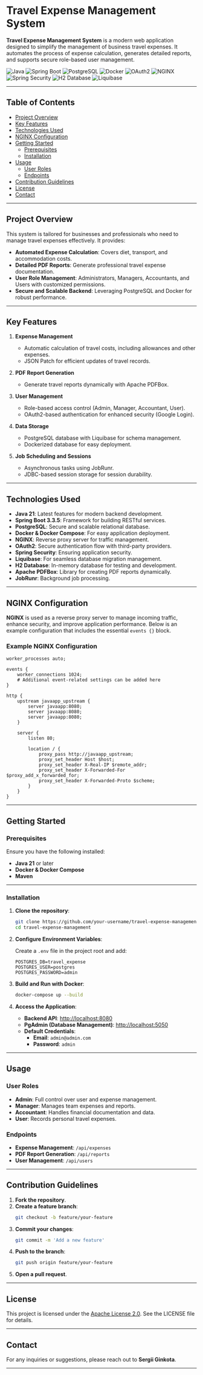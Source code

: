 # Travel Expense Management System

**Travel Expense Management System** is a modern web application designed to simplify the management of business travel expenses. It automates the process of expense calculation, generates detailed reports, and supports secure role-based user management.

![Java](https://img.shields.io/badge/Java-21-ED8B00?style=for-the-badge&logo=java&logoColor=white)
![Spring Boot](https://img.shields.io/badge/Spring_Boot-3.3.5-F2F4F9?style=for-the-badge&logo=spring-boot)
![PostgreSQL](https://img.shields.io/badge/PostgreSQL-316192?style=for-the-badge&logo=postgresql&logoColor=white)
![Docker](https://img.shields.io/badge/Docker-2CA5E0?style=for-the-badge&logo=docker&logoColor=white)
![OAuth2](https://img.shields.io/badge/OAuth2-Security-brightgreen?style=for-the-badge&logo=oauth)
![NGINX](https://img.shields.io/badge/NGINX-009639?style=for-the-badge&logo=nginx&logoColor=white)
![Spring Security](https://img.shields.io/badge/Spring_Security-6DB33F?style=for-the-badge&logo=spring-security&logoColor=white)
![H2 Database](https://img.shields.io/badge/H2_Database-F7DF1E?style=for-the-badge&logo=h2database&logoColor=black)
![Liquibase](https://img.shields.io/badge/Liquibase-4A86E8?style=for-the-badge&logo=liquibase&logoColor=white)

---

## Table of Contents

- [Project Overview](#project-overview)
- [Key Features](#key-features)
- [Technologies Used](#technologies-used)
- [NGINX Configuration](#nginx-configuration)
- [Getting Started](#getting-started)
   - [Prerequisites](#prerequisites)
   - [Installation](#installation)
- [Usage](#usage)
   - [User Roles](#user-roles)
   - [Endpoints](#endpoints)
- [Contribution Guidelines](#contribution-guidelines)
- [License](#license)
- [Contact](#contact)

---

## Project Overview

This system is tailored for businesses and professionals who need to manage travel expenses effectively. It provides:

- **Automated Expense Calculation**: Covers diet, transport, and accommodation costs.
- **Detailed PDF Reports**: Generate professional travel expense documentation.
- **User Role Management**: Administrators, Managers, Accountants, and Users with customized permissions.
- **Secure and Scalable Backend**: Leveraging PostgreSQL and Docker for robust performance.

---

## Key Features

1. **Expense Management**
   - Automatic calculation of travel costs, including allowances and other expenses.
   - JSON Patch for efficient updates of travel records.

2. **PDF Report Generation**
   - Generate travel reports dynamically with Apache PDFBox.

3. **User Management**
   - Role-based access control (Admin, Manager, Accountant, User).
   - OAuth2-based authentication for enhanced security (Google Login).

4. **Data Storage**
   - PostgreSQL database with Liquibase for schema management.
   - Dockerized database for easy deployment.

5. **Job Scheduling and Sessions**
   - Asynchronous tasks using JobRunr.
   - JDBC-based session storage for session durability.

---

## Technologies Used

- **Java 21**: Latest features for modern backend development.
- **Spring Boot 3.3.5**: Framework for building RESTful services.
- **PostgreSQL**: Secure and scalable relational database.
- **Docker & Docker Compose**: For easy application deployment.
- **NGINX**: Reverse proxy server for traffic management.
- **OAuth2**: Secure authentication flow with third-party providers.
- **Spring Security**: Ensuring application security.
- **Liquibase**: For seamless database migration management.
- **H2 Database**: In-memory database for testing and development.
- **Apache PDFBox**: Library for creating PDF reports dynamically.
- **JobRunr**: Background job processing.

---

## NGINX Configuration

**NGINX** is used as a reverse proxy server to manage incoming traffic, enhance security, and improve application performance. Below is an example configuration that includes the essential `events {}` block.

### Example NGINX Configuration

```nginx
worker_processes auto;

events {
    worker_connections 1024;
    # Additional event-related settings can be added here
}

http {
    upstream javaapp_upstream {
        server javaapp:8080;
        server javaapp:8080;
        server javaapp:8080;
    }

    server {
        listen 80;

        location / {
            proxy_pass http://javaapp_upstream;
            proxy_set_header Host $host;
            proxy_set_header X-Real-IP $remote_addr;
            proxy_set_header X-Forwarded-For $proxy_add_x_forwarded_for;
            proxy_set_header X-Forwarded-Proto $scheme;
        }
    }
}
   ```

---

## Getting Started

### Prerequisites

Ensure you have the following installed:

- **Java 21** or later
- **Docker & Docker Compose**
- **Maven**

---

### Installation

1. **Clone the repository**:
    ```bash
    git clone https://github.com/your-username/travel-expense-management.git
    cd travel-expense-management
    ```

2. **Configure Environment Variables**:

   Create a `.env` file in the project root and add:

    ```env
    POSTGRES_DB=travel_expense
    POSTGRES_USER=postgres
    POSTGRES_PASSWORD=admin
    ```

3. **Build and Run with Docker**:
    ```bash
    docker-compose up --build
    ```

4. **Access the Application**:

   - **Backend API**: [http://localhost:8080](http://localhost:8080)
   - **PgAdmin (Database Management)**: [http://localhost:5050](http://localhost:5050)
   - **Default Credentials**:
      - **Email**: `admin@admin.com`
      - **Password**: `admin`

---

## Usage

### User Roles

- **Admin**: Full control over user and expense management.
- **Manager**: Manages team expenses and reports.
- **Accountant**: Handles financial documentation and data.
- **User**: Records personal travel expenses.

### Endpoints

- **Expense Management**: `/api/expenses`
- **PDF Report Generation**: `/api/reports`
- **User Management**: `/api/users`

---

## Contribution Guidelines

1. **Fork the repository**.
2. **Create a feature branch**:
    ```bash
    git checkout -b feature/your-feature
    ```
3. **Commit your changes**:
    ```bash
    git commit -m 'Add a new feature'
    ```
4. **Push to the branch**:
    ```bash
    git push origin feature/your-feature
    ```
5. **Open a pull request**.

---

## License

This project is licensed under the [Apache License 2.0](LICENSE). See the LICENSE file for details.

---

## Contact

For any inquiries or suggestions, please reach out to **Sergii Ginkota**.

---
